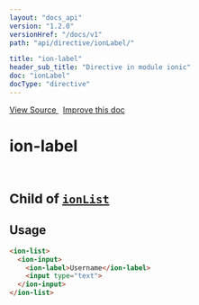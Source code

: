 ```yaml
---
layout: "docs_api"
version: "1.2.0"
versionHref: "/docs/v1"
path: "api/directive/ionLabel/"

title: "ion-label"
header_sub_title: "Directive in module ionic"
doc: "ionLabel"
docType: "directive"
---
```


<div class="improve-docs">
  <a href='http://github.com/driftyco/ionic/tree/1.x/js/angular/directive/input.js#L48'>
    View Source
  </a>
  &nbsp;
  <a href='http://github.com/driftyco/ionic/edit/1.x/js/angular/directive/input.js#L48'>
    Improve this doc
  </a>
</div>




<h1 class="api-title">

  ion-label


<br />
<small>
  Child of <a href="/docs/api/directive/ionList/"><code>ionList</code></a>
</small>


</h1>














  
<h2 id="usage">Usage</h2>
  
```html
<ion-list>
  <ion-input>
    <ion-label>Username</ion-label>
    <input type="text">
  </ion-input>
</ion-list>
```
  
  

  





